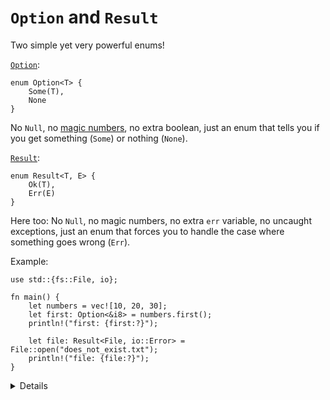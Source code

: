 # `Option` and `Result`

Two simple yet very powerful enums!

[`Option`](https://doc.rust-lang.org/stable/std/option/enum.Option.html):

```rust,noplayground
enum Option<T> {
    Some(T),
    None
}
```

No `Null`, no [magic numbers](https://en.wikipedia.org/wiki/Magic_number_(programming)), no extra boolean, just an enum that tells you if you get something (`Some`) or nothing (`None`).

[`Result`](https://doc.rust-lang.org/stable/std/result/enum.Result.html):

```rust,noplayground
enum Result<T, E> {
    Ok(T),
    Err(E)
}
```

Here too: No `Null`, no magic numbers, no extra `err` variable, no uncaught exceptions, just an enum that forces you to handle the case where something goes wrong (`Err`).

Example:

```rust,editable
use std::{fs::File, io};

fn main() {
    let numbers = vec![10, 20, 30];
    let first: Option<&i8> = numbers.first();
    println!("first: {first:?}");

    let file: Result<File, io::Error> = File::open("does_not_exist.txt");
    println!("file: {file:?}");
}
```

<details>

- `Option` and `Result` are widely used not just in the standard library.
- `Option<&T>` has zero space overhead compared to `&T`.
- `Result` is the standard type to implement error handling as we will see on Day 3.

</details>

